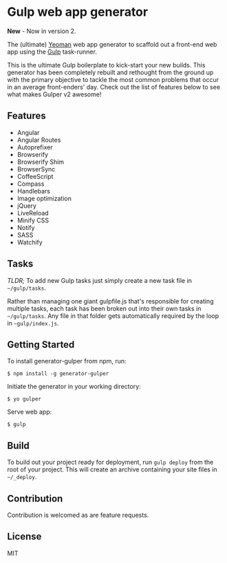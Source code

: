 # Gulp web app generator

**New** - Now in version 2.

The (ultimate) [Yeoman](http://yeoman.io) web app generator to scaffold out a front-end web app using the [Gulp](http://gulpjs.com) task-runner.

This is the ultimate Gulp boilerplate to kick-start your new builds. This generator has been completely rebuilt and rethought from the ground up with the primary objective to tackle the most common problems that occur in an average front-enders' day. Check out the list of features below to see what makes Gulper v2 awesome!

## Features
* Angular
* Angular Routes
* Autoprefixer
* Browserify
* Browserify Shim
* BrowserSync
* CoffeeScript
* Compass
* Handlebars
* Image optimization
* jQuery
* LiveReload
* Minify CSS
* Notify
* SASS
* Watchify

## Tasks
*TLDR;* To add new Gulp tasks just simply create a new task file in `~/gulp/tasks`.

Rather than managing one giant gulpfile.js that's responsible for creating multiple tasks, each task has been broken out into their own tasks in `~/gulp/tasks`. Any file in that folder gets automatically required by the loop in `~gulp/index.js`.

## Getting Started

To install generator-gulper from npm, run:

```
$ npm install -g generator-gulper
```


Initiate the generator in your working directory:

```
$ yo gulper
```

Serve web app:
```
$ gulp
```

## Build
To build out your project ready for deployment, run `gulp deploy` from the root of your project. This will create an archive containing your site files in `~/_deploy`.


## Contribution
Contribution is welcomed as are feature requests.

## License
MIT